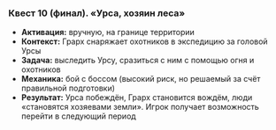 ### Квест 10 (финал). «Урса, хозяин леса»

- **Активация:** вручную, на границе территории
- **Контекст:** Грарх снаряжает охотников в экспедицию за головой Урсы
- **Задача:** выследить Урсу, сразиться с ним с помощью огня и охотников
- **Механика:** бой с боссом (высокий риск, но решаемый за счёт правильной подготовки)
- **Результат:** Урса побеждён, Грарх становится вождём, люди «становятся хозяевами земли». Игрок получает возможность перейти в следующий период